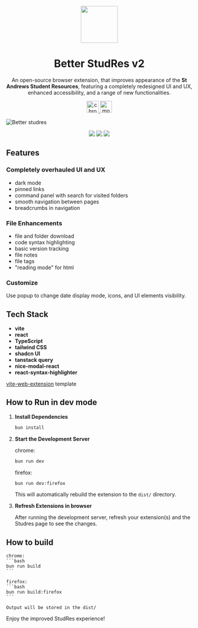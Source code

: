 <p align="center">
  <img width=100 src="https://github.com/user-attachments/assets/4be0f302-862d-4f13-87c2-0aa9c3f8275c" />
</p>
<h1 align="center">
  Better StudRes v2
</h1>
<p align="center">
An open-source browser extension, that improves appearance of the <b>St Andrews Student Resources</b>, featuring a completely redesigned UI and UX, enhanced accessibility, and a range of new functionalities.
</p>
<p align="center">
  <a target="_blank" rel="noreferrer noopener" href="https://chromewebstore.google.com/detail/better-studres/kamnhbpjhhhjlbandgpngdnplledombg">
    <img alt="chrome web store" src="https://github.com/user-attachments/assets/2ced09a3-79b0-4643-b322-baab21d23e2d" height=32/>
  </a>
  <a target="_blank" rel="noreferrer noopener" href="https://addons.mozilla.org/en-GB/firefox/addon/better-studres/">
    <img alt="mozilla addons" src="https://github.com/user-attachments/assets/5575ac46-830e-43a3-9065-7c4e29f3d779" height=32/>
  </a>
</p>

![Better studres](https://github.com/user-attachments/assets/d8294743-b748-49bc-9e0d-e124e48dcbed)

<p align="center">
  <img src="https://img.shields.io/badge/License-MIT-yellow.svg"/>
  <img src="https://www.codefactor.io/repository/github/herobread/better-studres-v2/badge"/>
  <img src="https://wakatime.com/badge/user/9572a36f-d8ee-4307-9f1b-ae487130d025/project/018eb88f-13da-4546-a0fb-cc9693bcb2be.svg"/>
</p>

## Features

### Completely overhauled UI and UX

- dark mode
- pinned links
- command panel with search for visited folders
- smooth navigation between pages
- breadcrumbs in navigation

### File Enhancements

- file and folder download
- code syntax highlighting
- basic version tracking
- file notes
- file tags
- "reading mode" for html

### Customize

Use popup to change date display mode, icons, and UI elements visibility.

## Tech Stack

- **vite**
- **react**
- **TypeScript**
- **tailwind CSS**
- **shadcn UI**
- **tanstack query**
- **nice-modal-react**
- **react-syntax-highlighter**

[vite-web-extension](https://github.com/JohnBra/vite-web-extension) template

## How to Run in dev mode

1. **Install Dependencies**

    ```bash
    bun install
    ```

2. **Start the Development Server**

    chrome:
    ```bash
    bun run dev
    ```
    firefox:
    ```bash
    bun run dev:firefox
    ```

    This will automatically rebuild the extension to the `dist/` directory.

   

4. **Refresh Extensions in browser**
   
   After running the development server, refresh your extension(s) and the Studres page to see the changes.

## How to build

    chrome:
    ```bash
    bun run build
    ```
    
    firefox:
    ```bash
    bun run build:firefox
    ```

    Output will be stored in the dist/

Enjoy the improved StudRes experience!
